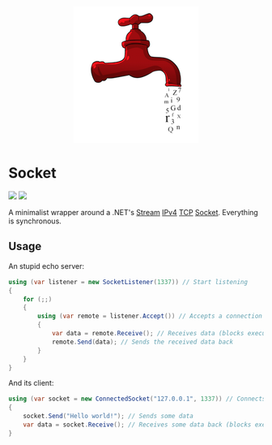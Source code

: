 <p align="center">
    <a href="#socket">
        <img alt="logo" src="Asset/logo.png">
    </a>
</p>

# Socket

[![][build-img]][build]
[![][nuget-img]][nuget]

A minimalist wrapper around a .NET's [Stream]&nbsp;[IPv4]&nbsp;[TCP]&nbsp;[Socket].
Everything is synchronous.

[build]:     https://ci.appveyor.com/project/TallesL/net-socket
[build-img]: https://ci.appveyor.com/api/projects/status/github/tallesl/net-socket?svg=true
[nuget]:     https://www.nuget.org/packages/Socket
[nuget-img]: https://badge.fury.io/nu/Socket.svg
[Stream]:    http://msdn.microsoft.com/library/System.Net.Sockets.AddressFamily
[IPv4]:      http://msdn.microsoft.com/library/System.Net.Sockets.SocketType
[TCP]:       http://msdn.microsoft.com/library/System.Net.Sockets.ProtocolType
[Socket]:    http://msdn.microsoft.com/library/System.Net.Sockets.Socket

## Usage

An stupid echo server:

```cs
using (var listener = new SocketListener(1337)) // Start listening
{
    for (;;)
    {
        using (var remote = listener.Accept()) // Accepts a connection (blocks execution)
        {
            var data = remote.Receive(); // Receives data (blocks execution)
            remote.Send(data); // Sends the received data back
        }
    }
}
```

And its client:

```cs
using (var socket = new ConnectedSocket("127.0.0.1", 1337)) // Connects to 127.0.0.1 on port 1337
{
    socket.Send("Hello world!"); // Sends some data
    var data = socket.Receive(); // Receives some data back (blocks execution)
}
```
